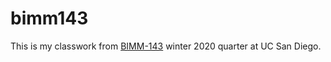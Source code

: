 # bimm143

This is my classwork from [BIMM-143](https://github.com/jyp018/bimm143) winter 2020 quarter at UC San Diego.

